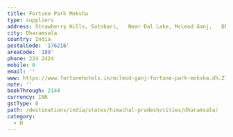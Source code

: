 ```yaml
---
title: Fortune Park Moksha
type: suppliers
address: Strawberry Hills, Satobari,   Near Dal Lake, McLeod Ganj,   Dharamsala Cantt
city: Dharamsala
country: India
postalCode: '176216'
areaCode: '189'
phone: 224 2424
mobile: 0
email: ''
www: https://www.fortunehotels.in/mcleod-ganj-fortune-park-moksha.dh.27
note: ''
bookThrough: 2144
currency: INR
gstType: 0
path: /destinations/india/states/himachal-pradesh/cities/dharamsala/
category:
  - H
---
```


